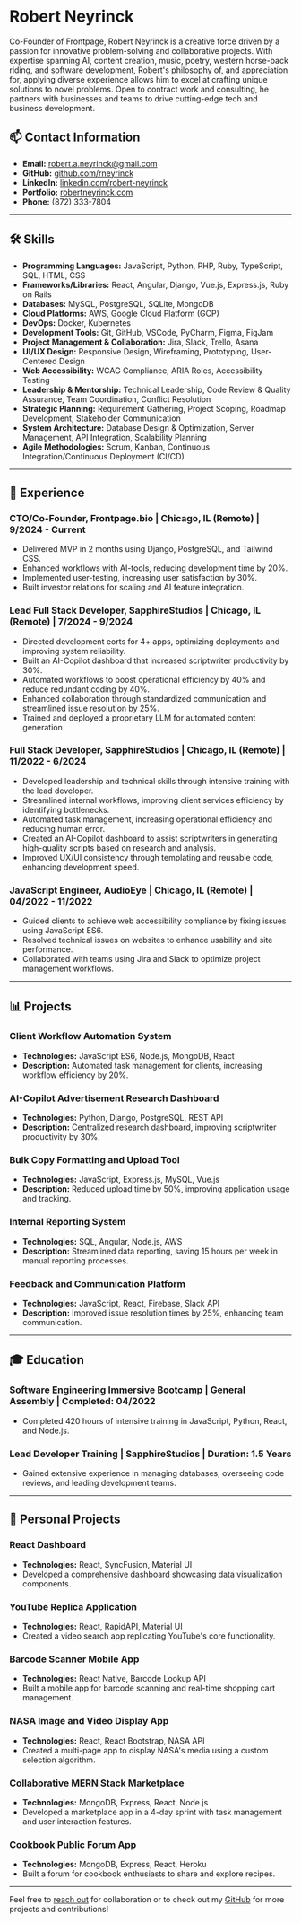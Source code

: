 <img align="center" src="https://komarev.com/ghpvc/?username=rneyrinck&style=flat-square&color=blue" alt=""/>

# Robert Neyrinck

Co-Founder of Frontpage, Robert Neyrinck is a creative force driven by a passion for innovative problem-solving and collaborative projects. With expertise spanning AI, content creation, music, poetry, western horse-back riding, and software development, Robert's philosophy of, and appreciation for, applying diverse experience allows him to excel at crafting unique solutions to novel problems. Open to contract work and consulting, he partners with businesses and teams to drive cutting-edge tech and business development.

## 📫 Contact Information
- **Email:** robert.a.neyrinck@gmail.com
- **GitHub:** [github.com/rneyrinck](https://github.com/rneyrinck)
- **LinkedIn:** [linkedin.com/robert-neyrinck](https://www.linkedin.com/in/robert-neyrinck/)
- **Portfolio:** [robertneyrinck.com](https://www.notion.so/The-Neyrinck-Project-Repo-14029041a1ce80e9be4fe129903c0032)
- **Phone:** (872) 333-7804

---

## 🛠 Skills

- **Programming Languages:** JavaScript, Python, PHP, Ruby, TypeScript, SQL, HTML, CSS
- **Frameworks/Libraries:** React, Angular, Django, Vue.js, Express.js, Ruby on Rails
- **Databases:** MySQL, PostgreSQL, SQLite, MongoDB
- **Cloud Platforms:** AWS, Google Cloud Platform (GCP)
- **DevOps:** Docker, Kubernetes
- **Development Tools:** Git, GitHub, VSCode, PyCharm, Figma, FigJam
- **Project Management & Collaboration:** Jira, Slack, Trello, Asana
- **UI/UX Design:** Responsive Design, Wireframing, Prototyping, User-Centered Design
- **Web Accessibility:** WCAG Compliance, ARIA Roles, Accessibility Testing
- **Leadership & Mentorship:** Technical Leadership, Code Review & Quality Assurance, Team Coordination, Conflict Resolution
- **Strategic Planning:** Requirement Gathering, Project Scoping, Roadmap Development, Stakeholder Communication
- **System Architecture:** Database Design & Optimization, Server Management, API Integration, Scalability Planning
- **Agile Methodologies:** Scrum, Kanban, Continuous Integration/Continuous Deployment (CI/CD)

---

## 💼 Experience

### CTO/Co-Founder, Frontpage.bio | Chicago, IL (Remote) | 9/2024 - Current
- Delivered MVP in 2 months using Django, PostgreSQL, and Tailwind CSS.
- Enhanced workflows with AI-tools, reducing development time by 20%.
- Implemented user-testing, increasing user satisfaction by 30%.
- Built investor relations for scaling and AI feature integration.

### Lead Full Stack Developer, SapphireStudios | Chicago, IL (Remote) | 7/2024 - 9/2024
- Directed development eorts for 4+ apps, optimizing deployments and improving system reliability.
- Built an AI-Copilot dashboard that increased scriptwriter productivity by 30%.
- Automated workflows to boost operational efficiency by 40% and reduce redundant coding by 40%.
- Enhanced collaboration through standardized communication and streamlined issue resolution by 25%.
- Trained and deployed a proprietary LLM for automated content generation

### Full Stack Developer, SapphireStudios | Chicago, IL (Remote) | 11/2022 - 6/2024
- Developed leadership and technical skills through intensive training with the lead developer.
- Streamlined internal workflows, improving client services efficiency by identifying bottlenecks.
- Automated task management, increasing operational efficiency and reducing human error.
- Created an AI-Copilot dashboard to assist scriptwriters in generating high-quality scripts based on research and analysis.
- Improved UX/UI consistency through templating and reusable code, enhancing development speed.

### JavaScript Engineer, AudioEye | Chicago, IL (Remote) | 04/2022 - 11/2022
- Guided clients to achieve web accessibility compliance by fixing issues using JavaScript ES6.
- Resolved technical issues on websites to enhance usability and site performance.
- Collaborated with teams using Jira and Slack to optimize project management workflows.

---

## 📊 Projects

### Client Workflow Automation System
- **Technologies:** JavaScript ES6, Node.js, MongoDB, React
- **Description:** Automated task management for clients, increasing workflow efficiency by 20%.
  
### AI-Copilot Advertisement Research Dashboard
- **Technologies:** Python, Django, PostgreSQL, REST API
- **Description:** Centralized research dashboard, improving scriptwriter productivity by 30%.

### Bulk Copy Formatting and Upload Tool
- **Technologies:** JavaScript, Express.js, MySQL, Vue.js
- **Description:** Reduced upload time by 50%, improving application usage and tracking.

### Internal Reporting System
- **Technologies:** SQL, Angular, Node.js, AWS
- **Description:** Streamlined data reporting, saving 15 hours per week in manual reporting processes.

### Feedback and Communication Platform
- **Technologies:** JavaScript, React, Firebase, Slack API
- **Description:** Improved issue resolution times by 25%, enhancing team communication.

---

## 🎓 Education

### Software Engineering Immersive Bootcamp | General Assembly | Completed: 04/2022
- Completed 420 hours of intensive training in JavaScript, Python, React, and Node.js.

### Lead Developer Training | SapphireStudios | Duration: 1.5 Years
- Gained extensive experience in managing databases, overseeing code reviews, and leading development teams.

---

## 🌟 Personal Projects

### React Dashboard
- **Technologies:** React, SyncFusion, Material UI
- Developed a comprehensive dashboard showcasing data visualization components.

### YouTube Replica Application
- **Technologies:** React, RapidAPI, Material UI
- Created a video search app replicating YouTube's core functionality.

### Barcode Scanner Mobile App
- **Technologies:** React Native, Barcode Lookup API
- Built a mobile app for barcode scanning and real-time shopping cart management.

### NASA Image and Video Display App
- **Technologies:** React, React Bootstrap, NASA API
- Created a multi-page app to display NASA's media using a custom selection algorithm.

### Collaborative MERN Stack Marketplace
- **Technologies:** MongoDB, Express, React, Node.js
- Developed a marketplace app in a 4-day sprint with task management and user interaction features.

### Cookbook Public Forum App
- **Technologies:** MongoDB, Express, React, Heroku
- Built a forum for cookbook enthusiasts to share and explore recipes.

---

Feel free to [reach out](mailto:robert.a.neyrinck@gmail.com) for collaboration or to check out my [GitHub](https://github.com/rneyrinck) for more projects and contributions!


